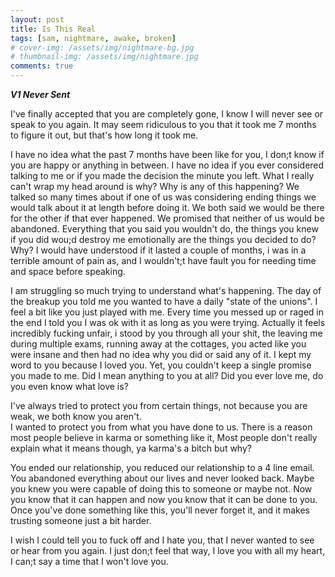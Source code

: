 ```yaml
---
layout: post
title: Is This Real
tags: [sam, nightmare, awake, broken]
# cover-img: /assets/img/nightmare-bg.jpg
# thumbnail-img: /assets/img/nightmare.jpg
comments: true
---
```


***V1 Never Sent***

I've finally accepted that you are completely gone, I know I will never see or speak to you again. It may seem ridiculous to you that it took me 7 months to figure it out, but that's how long it took me.  
  
I have no idea what the past 7 months have been like for you, I don;t know if you are happy or anything in between. I have no idea if you ever considered talking to me or if you made the decision the minute you left. What I really can't wrap my head around is why?  Why is any of this happening? We talked so many times about if one of us was considering ending things we would talk about it at length before doing it. We both said we would be there for the other if that ever happened.  We promised that neither of us would be abandoned. Everything that you said you wouldn't do, the things you knew if you did wou;d destroy me emotionally are the things you decided to do? Why?  I would have understood if it lasted a couple of months, i was in a terrible amount of pain as, and I wouldn't;t have fault you for needing time and space before speaking.  
  
I am struggling so much trying to understand what's happening. The day of the breakup you told me you wanted to have a daily "state of the unions". I feel a bit like you just played with me. Every time you messed up or raged in the end I told you I was ok with it as long as you were trying.  Actually it feels incredibly fucking unfair, i stood by you through all your shit, the leaving me during multiple exams, running away at the cottages, you acted like you were insane and then had no idea why you did or said any of it. I kept my word to you because I loved you.  Yet, you couldn't keep a single promise you made to me. Did I mean anything to you at all? Did you ever love me, do you even know what love is?  
  
I've always tried to protect you from certain things, not because you are weak, we both know you aren't.  
I wanted to protect you from what you have done to us. There is a reason most people believe in karma or something like it, Most people don't really explain what it means though, ya karma's a bitch but why?  
  
You ended our relationship, you reduced our relationship to a 4 line email. You abandoned everything about our lives and never looked back. Maybe you knew you were capable of doing this to someone or maybe not. Now you know that it can happen and now you know that it can be done to you. Once you've done something like this, you'll never forget it, and it makes trusting someone just a bit harder.  
  
I wish I could tell you to fuck off and I hate you, that I never wanted to see or hear from you again. I just don;t feel that way, I love you with all my heart, I can;t say a time that I won't love you.
